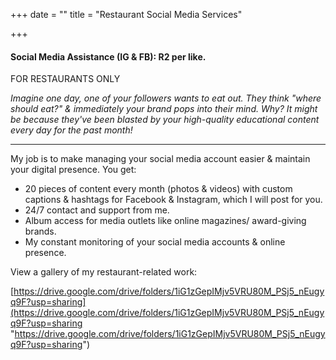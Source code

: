 +++
date = ""
title = "Restaurant Social Media Services"

+++
#### Social Media Assistance (IG & FB): R2 per like.

FOR RESTAURANTS ONLY

_Imagine one day, one of your followers wants to eat out. They think "where should eat?" & immediately your brand pops into their mind. Why? It might be because they've been blasted by your high-quality educational content every day for the past month!_

***

My job is to make managing your social media account easier & maintain your digital presence. You get:

* 20 pieces of content every month (photos & videos) with custom captions & hashtags for Facebook & Instagram, which I will post for you.
* 24/7 contact and support from me.
* Album access for media outlets like online magazines/ award-giving brands.
* My constant monitoring of your social media accounts & online presence.

View a gallery of my restaurant-related work:

[https://drive.google.com/drive/folders/1iG1zGepIMjv5VRU80M_PSj5_nEugyq9F?usp=sharing](https://drive.google.com/drive/folders/1iG1zGepIMjv5VRU80M_PSj5_nEugyq9F?usp=sharing "https://drive.google.com/drive/folders/1iG1zGepIMjv5VRU80M_PSj5_nEugyq9F?usp=sharing")